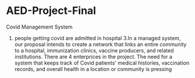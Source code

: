# AED-Project-Final
Covid Management System
1. people getting covid are admitted in hospital
3.In a managed system, our proposal intends to create a network that links an entire community to a hospital, immunization clinics, vaccine producers, and related institutions.
There are 4 enterprices in the project.
The need for a system that keeps track of Covid patients' medical histories, vaccination records, and overall health in a location or community is pressing
